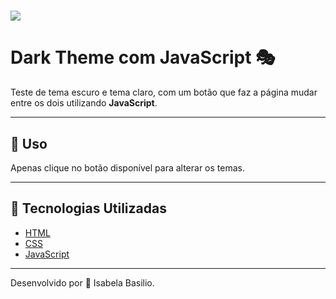 <h1>
    <img src="https://ik.imagekit.io/bigyunka/Captura_de_tela_2022-09-02_112906_kCw1XOT6U.jpg?ik-sdk-version=javascript-1.4.3&updatedAt=1662129042052">
</h1>

# Dark Theme com JavaScript 🎭

Teste de tema escuro e tema claro, com um botão que faz a página mudar entre os dois utilizando **JavaScript**.   

---
## 📝 Uso

Apenas clique no botão disponível para alterar os temas.  

---

## 📂 Tecnologias Utilizadas

- [HTML](https://developer.mozilla.org/pt-BR/docs/Web/HTML)
- [CSS](https://www.w3.org/Style/CSS/Overview.en.html)
- [JavaScript](https://www.javascript.com/)

--- 

Desenvolvido por 💜 Isabela Basilio.